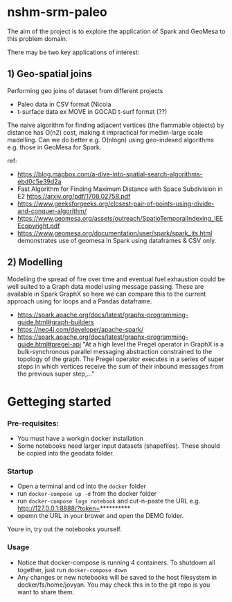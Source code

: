 # nshm-srm-paleo

The aim of the project is to explore the application of Spark and GeoMesa to this problem domain. 

There may be two key applications of interest:

## 1) Geo-spatial joins

Performing geo joins of dataset from different projects 

 - Paleo data in CSV format (Nicola
 - t-surface data ex MOVE in GOCAD t-surf format (??)

The naive algorithm for finding adjacent vertices (the flammable objects) by distance has O(n2) cost, making it impractical for medim-large scale madelling. Can we do better e.g. O(nlogn) using geo-indexed algorithms e.g. those in GeoMesa for Spark.

ref:

 - https://blog.mapbox.com/a-dive-into-spatial-search-algorithms-ebd0c5e39d2a
 -  Fast Algorithm for Finding Maximum Distance with
Space Subdivision in E2 https://arxiv.org/pdf/1708.02758.pdf
 - https://www.geeksforgeeks.org/closest-pair-of-points-using-divide-and-conquer-algorithm/
 - https://www.geomesa.org/assets/outreach/SpatioTemporalIndexing_IEEEcopyright.pdf
 - https://www.geomesa.org/documentation/user/spark/spark_jts.html demonstrates use of geomesa in Spark using dataframes & CSV only.

## 2) Modelling

Modelling the spread of fire over time and eventual fuel exhaustion could be well suited to a Graph data model using message passing. These are available in Spark GraphX so here we can compare this to the current approach using for loops and a Pandas dataframe. 

 - https://spark.apache.org/docs/latest/graphx-programming-guide.html#graph-builders
 - https://neo4j.com/developer/apache-spark/
 - https://spark.apache.org/docs/latest/graphx-programming-guide.html#pregel-api 
   "At a high level the Pregel operator in GraphX is a bulk-synchronous parallel messaging abstraction constrained to the topology of the graph. The Pregel operator executes in a series of super steps in which vertices receive the sum of their inbound messages from the previous super step,..."  

# Getteging started


### Pre-requisites:

 - You must have a workgin docker installation
 - Some notebooks need larger input datasets (shapefiles). These should be copied into the geodata folder.

### Startup
 - Open a terminal and cd into the ```docker``` folder
 - run ```docker-compose up -d``` from the docker folder
 - run ```docker-compose logs notebook``` and cut-n-paste the URL 
   e.g. http://127.0.0.1:8888/?token=**********
 - opemn the URL in your brower and open the DEMO folder.

Youre in, try out the notebooks yourself.

### Usage

 - Notice that docker-compose is running 4 containers. To shutdown all together, just run ```docker-compose down```
 - Any changes or new notebooks will be saved to the host filesystem in docker/fs/home/jovyan. You may check this in to the git repo is you want to share them.





